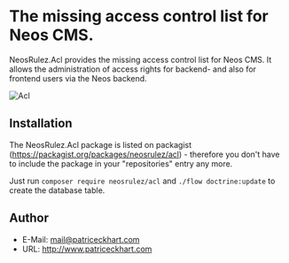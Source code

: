 # The missing access control list for Neos CMS.

NeosRulez.Acl provides the missing access control list for Neos CMS. It allows the administration of access rights for backend- and also for frontend users via the Neos backend.

![Acl](https://raw.githubusercontent.com/patriceckhart/NeosRulez.Acl/master/Preview.png)

## Installation

The NeosRulez.Acl package is listed on packagist (https://packagist.org/packages/neosrulez/acl) - therefore you don't have to include the package in your "repositories" entry any more.

Just run ```composer require neosrulez/acl``` and ```./flow doctrine:update``` to create the database table.

## Author

* E-Mail: mail@patriceckhart.com
* URL: http://www.patriceckhart.com
